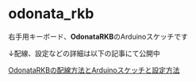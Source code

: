# odonata_rkb
右手用キーボード、**OdonataRKB**のArduinoスケッチです

↓配線、設定などの詳細は以下の記事にて公開中

[OdonataRKBの配線方法とArduinoスケッチと設定方法](https://odonata.xyz/diary/RWl5SGktM2l1UlFaS01zNA==)